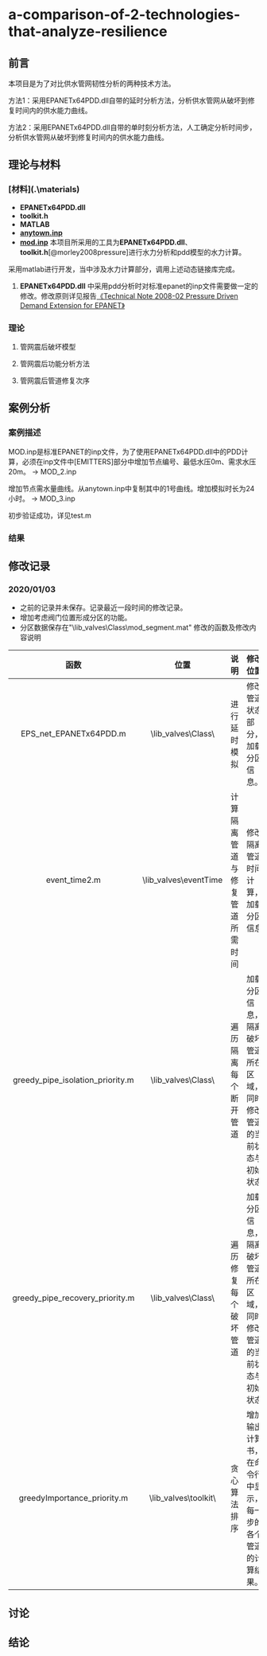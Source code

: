 # a-comparison-of-2-technologies-that-analyze-resilience

## 前言

本项目是为了对比供水管网韧性分析的两种技术方法。

方法1：采用EPANETx64PDD.dll自带的延时分析方法，分析供水管网从破坏到修复时间内的供水能力曲线。

方法2：采用EPANETx64PDD.dll自带的单时刻分析方法，人工确定分析时间步，分析供水管网从破坏到修复时间内的供水能力曲线。

## 理论与材料

### [材料](.\materials\)


- **EPANETx64PDD.dll**
- **toolkit.h**
- **MATLAB**
- **[anytown.inp](https://emps.exeter.ac.uk/media/universityofexeter/emps/research/cws/downloads/anytown.inp)**
- **[mod.inp](http://emps.exeter.ac.uk/engineering/research/cws/resources/benchmarks/design-resiliance-pareto-fronts/large-problems/)**
本项目所采用的工具为**EPANETx64PDD.dll**、**toolkit.h**[@morley2008pressure]进行水力分析和pdd模型的水力计算。

采用matlab进行开发，当中涉及水力计算部分，调用上述动态链接库完成。


1. **EPANETx64PDD.dll** 中采用pdd分析时对标准epanet的inp文件需要做一定的修改。修改原则详见报告[《Technical Note 2008-02 Pressure Driven Demand Extension for EPANET》](https://ore.exeter.ac.uk/repository/bitstream/handle/10871/14721/Technical%20Note%202008-02%20Pressure%20Driven%20Demand%20Extension%20for%20EPANET.pdf?sequence=4&isAllowed=y)


### 理论

1. 管网震后破坏模型

2. 管网震后功能分析方法

3. 管网震后管道修复次序



## 案例分析

### 案例描述
MOD.inp是标准EPANET的inp文件，为了使用EPANETx64PDD.dll中的PDD计算，必须在inp文件中[EMITTERS]部分中增加节点编号、最低水压0m、需求水压20m。 -> MOD_2.inp

增加节点需水量曲线。从anytown.inp中复制其中的1号曲线。增加模拟时长为24小时。 -> MOD_3.inp

初步验证成功，详见test.m
### 结果

## 修改记录
### 2020/01/03
* 之前的记录并未保存。记录最近一段时间的修改记录。
* 增加考虑阀门位置形成分区的功能。
* 分区数据保存在"\lib_valves\Class\mod_segment.mat"
修改的函数及修改内容说明

函数 |  位置  | 说明  | 修改位置
 :---:| :---: | :-: | :-----
EPS_net_EPANETx64PDD.m|\lib_valves\Class\ | 进行延时模拟 | 修改管道状态部分，加载分区信息。
event_time2.m | \lib_valves\eventTime | 计算隔离管道与修复管道所需时间 | 修改隔离管道时间计算，加载分区信息
greedy_pipe_isolation_priority.m | \lib_valves\Class\ | 遍历隔离每个断开管道 | 加载分区信息，隔离破坏管道所在区域，同时修改管道的当前状态与初始状态
greedy_pipe_recovery_priority.m | \lib_valves\Class\ | 遍历修复每个破坏管道 |  加载分区信息，隔离破坏管道所在区域，同时修改管道的当前状态与初始状态
greedyImportance_priority.m | \lib_valves\toolkit\ | 贪心算法排序 | 增加输出计算书，在命令行中显示，每一步的各个管道的计算结果。

## 讨论

## 结论

